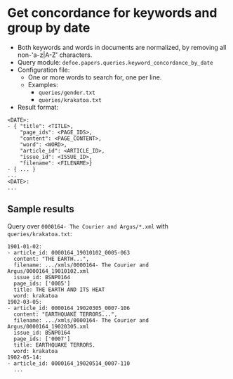 # Get concordance for keywords and group by date

* Both keywords and words in documents are normalized, by removing all non-'a-z|A-Z' characters.
* Query module: `defoe.papers.queries.keyword_concordance_by_date`
* Configuration file:
  - One or more words to search for, one per line.
  - Examples:
    - `queries/gender.txt`
    - `queries/krakatoa.txt`
* Result format:

```
<DATE>:
- { "title": <TITLE>,
    "page_ids": <PAGE_IDS>,
    "content": <PAGE_CONTENT>,
    "word": <WORD>,
    "article_id": <ARTICLE_ID>,
    "issue_id": <ISSUE_ID>,
    "filename": <FILENAME>}
- { ... }
...
<DATE>:
...
```

## Sample results

Query over `0000164- The Courier and Argus/*.xml` with `queries/krakatoa.txt`:

```
1901-01-02:
- article_id: 0000164_19010102_0005-063
  content: "THE EARTH...",
  filename: .../xmls/0000164- The Courier and Argus/0000164_19010102.xml
  issue_id: BSNP0164
  page_ids: ['0005']
  title: THE EARTH AND ITS HEAT
  word: krakatoa
1902-03-05:
- article_id: 0000164_19020305_0007-106
  content: "EARTHQUAKE TERRORS...",
  filename: .../xmls/0000164- The Courier and Argus/0000164_19020305.xml
  issue_id: BSNP0164
  page_ids: ['0007']
  title: EARTHQUAKE TERRORS.
  word: krakatoa
1902-05-14:
- article_id: 0000164_19020514_0007-110
  ...
```
